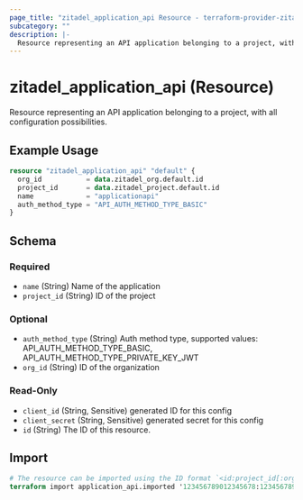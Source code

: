 ```yaml
---
page_title: "zitadel_application_api Resource - terraform-provider-zitadel"
subcategory: ""
description: |-
  Resource representing an API application belonging to a project, with all configuration possibilities.
---
```


# zitadel_application_api (Resource)

Resource representing an API application belonging to a project, with all configuration possibilities.

## Example Usage

```terraform
resource "zitadel_application_api" "default" {
  org_id           = data.zitadel_org.default.id
  project_id       = data.zitadel_project.default.id
  name             = "applicationapi"
  auth_method_type = "API_AUTH_METHOD_TYPE_BASIC"
}
```

<!-- schema generated by tfplugindocs -->
## Schema

### Required

- `name` (String) Name of the application
- `project_id` (String) ID of the project

### Optional

- `auth_method_type` (String) Auth method type, supported values: API_AUTH_METHOD_TYPE_BASIC, API_AUTH_METHOD_TYPE_PRIVATE_KEY_JWT
- `org_id` (String) ID of the organization

### Read-Only

- `client_id` (String, Sensitive) generated ID for this config
- `client_secret` (String, Sensitive) generated secret for this config
- `id` (String) The ID of this resource.

## Import

```terraform
# The resource can be imported using the ID format `<id:project_id[:org_id][:client_id][:client_secret]>`, e.g.
terraform import application_api.imported '123456789012345678:123456789012345678:123456789012345678:123456789012345678@zitadel:JuaDFFeOak5DGE655KCYPSAclSkbMVEJXXuX1lEMBT14eLMSs0A0qhafKX5SA2Df'
```
